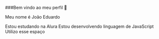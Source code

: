 ###Bem vindo ao meu perfil 💙

Meu nome é João Eduardo

Estou estudando na Alura
Estou desenvolvendo linguagem de JavaScript
Utilizo esse espaço 
